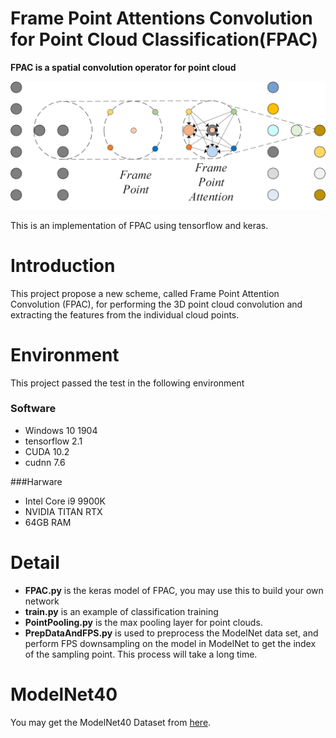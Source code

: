 # Frame Point Attentions Convolution for Point Cloud Classification(FPAC)

**FPAC is a spatial convolution operator for point cloud**


![FPAC](https://github.com/lly007/FPAC/blob/master/image/fig2.png?raw=true "markdown")


This is an implementation of FPAC using tensorflow and keras.


# Introduction

This project propose a new scheme, called Frame Point Attention Convolution (FPAC), for performing the 3D point cloud convolution and extracting the features from the individual cloud points. 





#  Environment
This project passed the test in the following environment
### Software
- Windows 10 1904
- tensorflow 2.1
- CUDA 10.2
- cudnn 7.6

###Harware
- Intel Core i9 9900K
- NVIDIA TITAN RTX
- 64GB RAM



# Detail
- **FPAC.py** is the keras model of FPAC, you may use this to build your own network
- **train.py** is an example of classification training
- **PointPooling.py** is the max pooling layer for point clouds.
- **PrepDataAndFPS.py** is used to preprocess the ModelNet data set, and perform FPS downsampling on the model in ModelNet to get the index of the sampling point. This process will take a long time.

# ModelNet40
You may get the ModelNet40 Dataset from [here](https://shapenet.cs.stanford.edu/media/modelnet40_ply_hdf5_2048.zip).

